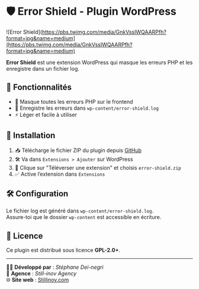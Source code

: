# 🛡️ Error Shield - Plugin WordPress

![Error Shield](https://pbs.twimg.com/media/GnkVssIWQAARPfh?format=jpg&name=medium](https://pbs.twimg.com/media/GnkVssIWQAARPfh?format=jpg&name=medium)

**Error Shield** est une extension WordPress qui masque les erreurs PHP et les enregistre dans un fichier log.

## 📌 Fonctionnalités
- 🚫 Masque toutes les erreurs PHP sur le frontend  
- 📝 Enregistre les erreurs dans `wp-content/error-shield.log`  
- ⚡ Léger et facile à utiliser  

## 🔧 Installation
1. 📥 Télécharge le fichier ZIP du plugin depuis [GitHub](https://github.com/ton-pseudo/error-shield)  
2. 🛠️ Va dans `Extensions > Ajouter` sur WordPress  
3. 📂 Clique sur "Téléverser une extension" et choisis `error-shield.zip`  
4. ✅ Active l’extension dans `Extensions`  

## 🛠 Configuration
Le fichier log est généré dans `wp-content/error-shield.log`.  
Assure-toi que le dossier `wp-content` est accessible en écriture.  

## 📜 Licence
Ce plugin est distribué sous licence **GPL-2.0+**.  

---

👨‍💻 **Développé par** : *Stéphane Dei-negri*  
🏢 **Agence** : *Still-inov Agency*  
🌐 **Site web** : [Stillinov.com](https://stillinov.com)  
